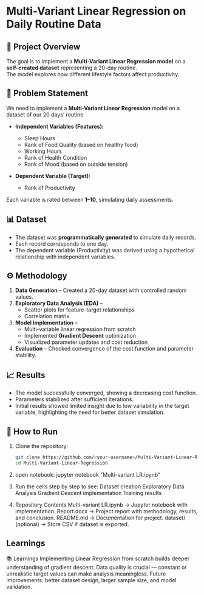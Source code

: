 # Multi-Variant Linear Regression on Daily Routine Data

## 📌 Project Overview 
The goal is to implement a **Multi-Variant Linear Regression model** on a **self-created dataset** representing a 20-day routine.  
The model explores how different lifestyle factors affect productivity.

## 📝 Problem Statement
We need to implement a **Multi-Variant Linear Regression** model on a dataset of our 20 days’ routine.  

- **Independent Variables (Features):**
  - Sleep Hours  
  - Rank of Food Quality (based on healthy food)  
  - Working Hours  
  - Rank of Health Condition  
  - Rank of Mood (based on outside tension)  

- **Dependent Variable (Target):**
  - Rank of Productivity  

Each variable is rated between **1–10**, simulating daily assessments.

## 📊 Dataset
- The dataset was **programmatically generated** to simulate daily records.  
- Each record corresponds to one day.  
- The dependent variable (Productivity) was derived using a hypothetical relationship with independent variables.

## ⚙️ Methodology
1. **Data Generation** – Created a 20-day dataset with controlled random values.  
2. **Exploratory Data Analysis (EDA)** –  
   - Scatter plots for feature-target relationships  
   - Correlation matrix  
3. **Model Implementation** –  
   - Multi-variable linear regression from scratch  
   - Implemented **Gradient Descent** optimization  
   - Visualized parameter updates and cost reduction  
4. **Evaluation** – Checked convergence of the cost function and parameter stability.

## 📈 Results
- The model successfully converged, showing a decreasing cost function.  
- Parameters stabilized after sufficient iterations.  
- Initial results showed limited insight due to low variability in the target variable, highlighting the need for better dataset simulation.  

## 🚀 How to Run
1. Clone the repository:
   ```bash
   git clone https://github.com/<your-username>/Multi-Variant-Linear-Regression.git
   cd Multi-Variant-Linear-Regression

2. open notebook:
   jupyter notebook "Multi-variant LR.ipynb"
   
3. Run the cells step by step to see:
    Dataset creation
    Exploratory Data Analysis
    Gradient Descent implementation
    Training results   
4. Repository Contents
    Multi-variant LR.ipynb → Jupyter notebook with implementation.
    Report.docx → Project report with methodology, results, and conclusion.
    README.md → Documentation for project.
    dataset/ (optional) → Store CSV if dataset is exported.

## Learnings 
📚 Learnings
    Implementing Linear Regression from scratch builds deeper understanding of gradient descent.
    Data quality is crucial — constant or unrealistic target values can make analysis meaningless.
    Future improvements: better dataset design, larger sample size, and model validation.
